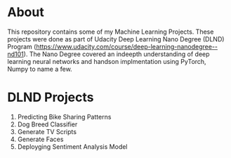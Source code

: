 # About
This repository contains some of my Machine Learning Projects. These projects were done as part of Udacity Deep Learning Nano Degree (DLND) Program (https://www.udacity.com/course/deep-learning-nanodegree--nd101). The Nano Degree covered an indeepth understanding of deep learning neural networks and handson implmentation using PyTorch, Numpy to name a few.    

# DLND Projects
1. Predicting Bike Sharing Patterns
2. Dog Breed Classifier
3. Generate TV Scripts
4. Generate Faces
5. Deployging Sentiment Analysis Model
